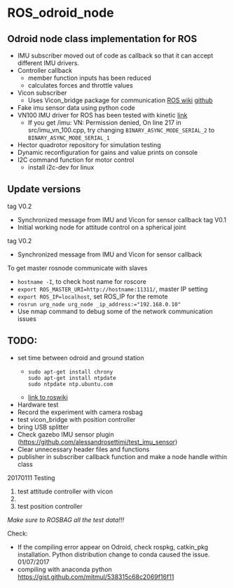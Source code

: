 # ROS_odroid_node
## Odroid node class implementation for ROS

- IMU subscriber moved out of code as callback so that it can accept different IMU drivers.
- Controller callback
  - member function inputs has been reduced
  - calculates forces and throttle values
- Vicon subscriber
  - Uses Vicon_bridge package for communication [ROS wiki](http://wiki.ros.org/vicon_bridge) [github](https://github.com/ethz-asl/vicon_bridge)
- Fake imu sensor data using python code
- VN100 IMU driver for ROS has been tested with kinetic [link](https://github.com/KumarRobotics/imu_vn_100)
  - If you get /imu: VN: Permission denied, On line 217 in src/imu_vn_100.cpp, try changing `BINARY_ASYNC_MODE_SERIAL_2` to `BINARY_ASYNC_MODE_SERIAL_1`
- Hector quadrotor repository for simulation testing
- Dynamic reconfiguration for gains and value prints on console
- I2C command function for motor control
  - install i2c-dev for linux

## Update versions
tag V0.2
- Synchronized message from IMU and Vicon for sensor callback
tag V0.1
- Initial working node for attitude control on a spherical joint

tag V0.2
- Synchronized message from IMU and Vicon for sensor callback

To get master rosnode communicate with slaves
  - `hostname -I`, to check host name for roscore
  - `export ROS_MASTER_URI=http://hostname:11311/`, master IP setting
  - `export ROS_IP=localhost`, set ROS_IP for the remote
  - `rosrun urg_node urg_node _ip_address:="192.168.0.10"`
  - Use nmap command to debug some of the network communication issues

## TODO:
- set time between odroid and ground station
  - ```
    sudo apt-get install chrony
    sudo apt-get install ntpdate
    sudo ntpdate ntp.ubuntu.com
    ```
  - [link to roswiki](http://wiki.ros.org/turtlebot/Tutorials/indigo/Network%20Configuration)
- Hardware test
 - Record the experiment with camera rosbag
 - test vicon_bridge with position controller
 - bring USB splitter
- Check gazebo IMU sensor plugin (https://github.com/alessandrosettimi/test_imu_sensor)
- Clear unnecessary header files and functions
- publisher in subscriber callback function and make a node handle within class

20170111 Testing

1. test attitude controller with vicon
2.
3. test position controller

*Make sure to ROSBAG all the test data!!!*

Check:
- If the compiling error appear on Odroid, check rospkg, catkin_pkg installation. Python distribution change to conda caused the issue. 01/07/2017
- compiling with anaconda python https://gist.github.com/mitmul/538315c68c2069f16f11

